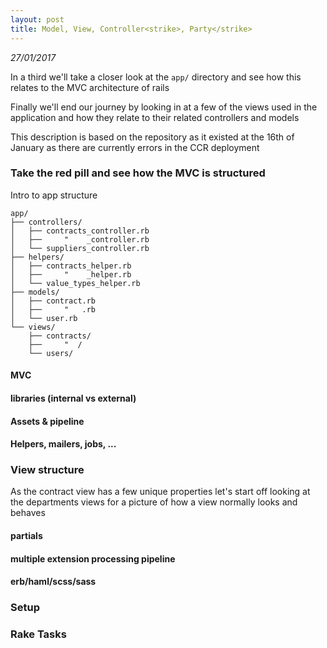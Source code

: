 ```yaml
---
layout: post
title: Model, View, Controller<strike>, Party</strike>
---
```


_27/01/2017_

In a third we'll take a closer look at the ```app/``` directory and see how this relates to the MVC architecture of rails

Finally we'll end our journey by looking in at a few of the views used in the application and how they relate to their related controllers and models

This description is based on the repository as it existed at the 16th of January as there are currently errors in the CCR deployment



### Take the red pill and see how the MVC is structured

Intro to app structure

```
app/
├── controllers/
│   ├── contracts_controller.rb
│   ├──     "    _controller.rb
│   └── suppliers_controller.rb
├── helpers/
│   ├── contracts_helper.rb
│   ├──     "    _helper.rb
│   └── value_types_helper.rb
├── models/
│   ├── contract.rb
│   ├──     "   .rb
│   └── user.rb
└── views/
    ├── contracts/
    ├──     "  /
    └── users/
```



#### MVC

#### libraries (internal vs external)

#### Assets & pipeline

#### Helpers, mailers, jobs, ...



### View structure

As the contract view has a few unique properties let's start off looking at the departments views for a picture of how a view normally looks and behaves

#### partials

#### multiple extension processing pipeline

#### erb/haml/scss/sass


### Setup

### Rake Tasks
